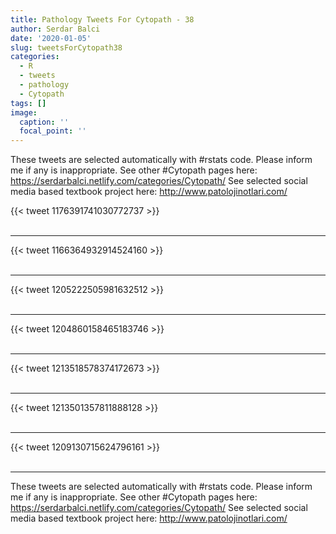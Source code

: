 ```yaml
---
title: Pathology Tweets For Cytopath - 38
author: Serdar Balci
date: '2020-01-05'
slug: tweetsForCytopath38
categories:
  - R
  - tweets
  - pathology
  - Cytopath
tags: []
image:
  caption: ''
  focal_point: ''
---
```



These tweets are selected automatically with #rstats code. Please inform me if any is inappropriate.
See other #Cytopath pages here: https://serdarbalci.netlify.com/categories/Cytopath/ 
See selected social media based textbook project here: http://www.patolojinotlari.com/

{{< tweet 1176391741030772737 >}}
<br>
<br>
<hr>
{{< tweet 1166364932914524160 >}}
<br>
<br>
<hr>
{{< tweet 1205222505981632512 >}}
<br>
<br>
<hr>
{{< tweet 1204860158465183746 >}}
<br>
<br>
<hr>
{{< tweet 1213518578374172673 >}}
<br>
<br>
<hr>
{{< tweet 1213501357811888128 >}}
<br>
<br>
<hr>
{{< tweet 1209130715624796161 >}}
<br>
<br>
<hr>


These tweets are selected automatically with #rstats code. Please inform me if any is inappropriate.
See other #Cytopath pages here: https://serdarbalci.netlify.com/categories/Cytopath/ 
See selected social media based textbook project here: http://www.patolojinotlari.com/
